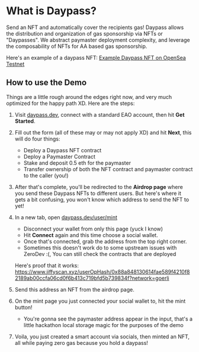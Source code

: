 # What is Daypass?

Send an NFT and automatically cover the recipients gas! Daypass allows the distribution and organization of gas sponsorship via NFTs or "Daypasses". We abstract paymaster deployment complexity, and leverage the composability of NFTs for AA based gas sponsorship.

Here's an example of a daypass NFT: [Example Daypass NFT on OpenSea Testnet](https://testnets.opensea.io/assets/goerli/0x9be69e0c05ec9e9deb4ea16de4fc8e08a500f198/1)

## How to use the Demo

Things are a little rough around the edges right now, and very much optimized for the happy path XD. Here are the steps:

1. Visit [daypass.dev](https://daypass.dev), connect with a standard EAO account, then hit **Get Started**.

2. Fill out the form (all of these may or may not apply XD) and hit **Next**, this will do four things:
    - Deploy a Daypass NFT contract
    - Deploy a Paymaster Contract
    - Stake and deposit 0.5 eth for the paymaster
    - Transfer ownership of both the NFT contract and paymaster contract to the caller (you!)

3. After that's complete, you'll be redirected to the **Airdrop page** where you send these Daypass NFTs to different users. But here's where it gets a bit confusing, you won't know which address to send the NFT to yet!

4. In a new tab, open [daypass.dev/user/mint](https://daypass.dev/user/mint)
    - Disconnect your wallet from only this page (yuck I know)
    - Hit **Connect** again and this time choose a social wallet.
    - Once that's connected, grab the address from the top right corner.
    - Sometimes this doesn't work do to some upstream issues with ZeroDev :(, You can still check the contracts that are deployed

    Here's proof that it works:
    https://www.jiffyscan.xyz/userOpHash/0x88a848130614fae589f4210f82189ab00ccfa06cd0f6b413c719bfd5b739834f?network=goerli

5. Send this address an NFT from the airdrop page.

6. On the mint page you just connected your social wallet to, hit the mint button!
    - You're gonna see the paymaster address appear in the input, that's a little hackathon local storage magic for the purposes of the demo

7. Voila, you just created a smart account via socials, then minted an NFT, all while paying zero gas because you hold a daypass!
